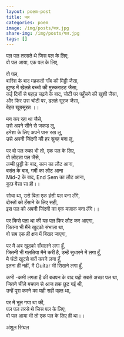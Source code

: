 ```yaml
---
layout: poem-post
title: पल
categories: poem
image: /img/posts/पल.jpg
share-img: /img/posts/पल.jpg
tags: []
---
```

पल पल तरसते थे जिस पल के लिए,<br/>
वो पल आया, एक पल के लिए,<br/>

वो पल,<br/>
बारिश के बाद महकती गाँव की मिट्टी जैसा,<br/>
झुण्ड में खेलते बच्चो की मुस्कराहट जैसा,<br/>
कई दिनों से पहाड़ चढ़ने के बाद, चोटी पर पहुँचने की खुशी जैसा,<br/>
और फिर उस चोटी पर, ढलते सूरज जैसा,<br/>
बेहत खूबसूरत ।।<br/>

मन कर रहा था जैसे,<br/>
उसे अपने सीने से जकड लू,<br/>
हमेशा के लिए अपने पास रख लू,<br/>
उसे अपनी जिंदगी की हर सुबह बना लू,<br/>

पर वो पल रुका भी तो, एक पल के लिए,<br/>
वो लोटता पल जैसे,<br/>
लम्बी छुट्टी के बाद, काम का लौट आना,<br/>
बसंत के बाद, गर्मी का लौट आना<br/>
Mid-2 के बाद, End Sem का लौट आना,<br/>
कुछ वैसा सा ही।।<br/>

सोचा था, उसे बिता एक हंसी पल बना लेंगे,<br/>
दोस्तों को हँसाने के लिए सही,<br/>
इस पल को अपनी जिंदगी का एक मज़ाक बना लेंगे।।<br/>

पर किसे पता था की यह पल फिर लौट कर आएगा,<br/>
जितना भी मैंने खुदको संभाला था,<br/>
वो सब एक ही क्षण में बिखर जाएगा,<br/>

पर मै अब खुदको सँभालने लगा हूँ,<br/>
जितनी भी गलतिया मैने करी है, उन्हें सुधारने में लगा हूँ,<br/>
मै घंटो खुदसे बातें करने लगा हूँ,<br/>
इतना ही नहीं, मै Guitar भी सिखने लगा हूँ,<br/>

कभी -कभी लगता है की बचपन के बाद यही सबसे अच्छा पल था,<br/>
जितने चींज़े बचपन से आज तक छूट गई थी,<br/>
उन्हें पूरा करने का यही सही वक़्त था,<br/>

पर में भूल गया था की,<br/>
पल पल तरसे थे जिस पल के लिए,<br/>
वो पल आया भी तो एक पल के लिए ही था।।<br/>

अंशुल सिंघल
